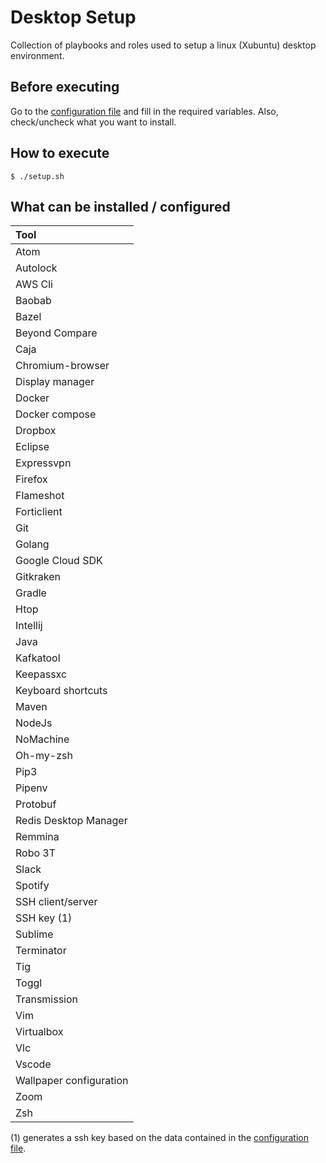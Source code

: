 # Desktop Setup

Collection of playbooks and roles used to setup a linux (Xubuntu) desktop environment.

## Before executing

Go to the [configuration file](group_vars/all.yml) and fill in the required variables. Also, check/uncheck what you want to install.

## How to execute

```shell script
$ ./setup.sh
```

## What can be installed / configured

| Tool                    |
| :---                    |
| Atom                    |
| Autolock                |
| AWS Cli                 |
| Baobab                  |
| Bazel                   |
| Beyond Compare          |
| Caja                    |
| Chromium-browser        |
| Display manager         |
| Docker                  |
| Docker compose          |
| Dropbox                 |
| Eclipse                 |
| Expressvpn              |
| Firefox                 |
| Flameshot               |
| Forticlient             |
| Git                     |
| Golang                  |
| Google Cloud SDK        |
| Gitkraken               |
| Gradle                  |
| Htop                    |
| Intellij                |
| Java                    |
| Kafkatool               |
| Keepassxc               |
| Keyboard shortcuts      |
| Maven                   |
| NodeJs                  |
| NoMachine               |
| Oh-my-zsh               |
| Pip3                    |
| Pipenv                  |
| Protobuf                |
| Redis Desktop Manager   |
| Remmina                 |
| Robo 3T                 |
| Slack                   |
| Spotify                 |
| SSH client/server       |
| SSH key (1)             |
| Sublime                 |
| Terminator              |
| Tig                     |
| Toggl                   |
| Transmission            |
| Vim                     |
| Virtualbox              |
| Vlc                     |
| Vscode                  |
| Wallpaper configuration |
| Zoom                    |
| Zsh                     |

(1) generates a ssh key based on the data contained in the [configuration file](group_vars/all.yml).
